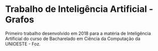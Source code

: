 # Trabalho de Inteligência Artificial - Grafos
Primeiro trabalho desenvolvido em 2018 para a matéria de Inteligência Artificial do curso de Bacharelado em Ciência da Computação da UNIOESTE - Foz.

